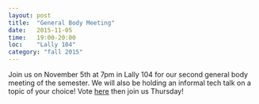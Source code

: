 ```yaml
---
layout: post
title:  "General Body Meeting"
date:   2015-11-05
time:   19:00-20:00
loc:    "Lally 104"
category: "fall 2015"
---
```


Join us on November 5th at 7pm in Lally 104 for our second general body meeting of the semester.
We will also be holding an informal tech talk on a topic of your choice!
Vote [here](http://goo.gl/forms/UZhirf5qe7) then join us Thursday!
